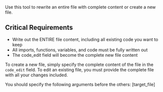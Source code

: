 Use this tool to rewrite an entire file with complete content or create a new file.

## Critical Requirements

- Write out the ENTIRE file content, including all existing code you want to keep
- All imports, functions, variables, and code must be fully written out
- The code_edit field will become the complete new file content

To create a new file, simply specify the complete content of the file in the `code_edit` field.
To edit an existing file, you must provide the complete file with all your changes included.

You should specify the following arguments before the others: [target_file]